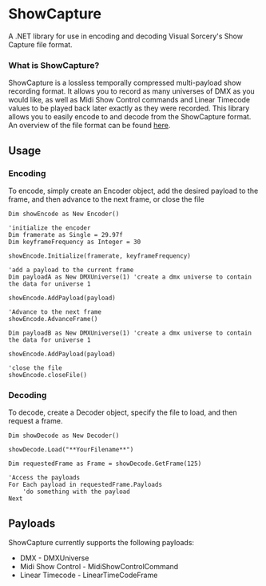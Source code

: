 # ShowCapture
A .NET library for use in encoding and decoding Visual Sorcery's Show Capture file format.

### What is ShowCapture?
ShowCapture is a lossless temporally compressed multi-payload show recording format. It allows you to record as many universes of DMX as you would like, as well as Midi Show Control commands and Linear Timecode values to be played back later exactly as they were recorded. This library allows you to easily encode to and decode from the ShowCapture format. An overview of the file format can be found [here](https://docs.google.com/drawings/d/1ZFihuPPBTzsGAcpb7UglUr6_0VAqNu2fDR1VL0ZtNjw/edit?usp=sharing).

## Usage

### Encoding

To encode, simply create an Encoder object, add the desired payload to the frame, and then advance to the next frame, or close the file

```vb.net
Dim showEncode as New Encoder()

'initialize the encoder
Dim framerate as Single = 29.97f
Dim keyframeFrequency as Integer = 30

showEncode.Initialize(framerate, keyframeFrequency)

'add a payload to the current frame
Dim payloadA as New DMXUniverse(1) 'create a dmx universe to contain the data for universe 1

showEncode.AddPayload(payload)

'Advance to the next frame
showEncode.AdvanceFrame()

Dim payloadB as New DMXUniverse(1) 'create a dmx universe to contain the data for universe 1

showEncode.AddPayload(payload)

'close the file
showEncode.closeFile()
```

### Decoding

To decode, create a Decoder object, specify the file to load, and then request a frame.

```vb.net
Dim showDecode as New Decoder()

showDecode.Load("**YourFilename**")

Dim requestedFrame as Frame = showDecode.GetFrame(125)

'Access the payloads
For Each payload in requestedFrame.Payloads
	'do something with the payload
Next

```

## Payloads
ShowCapture currently supports the following payloads:

- DMX - DMXUniverse
- Midi Show Control - MidiShowControlCommand
- Linear Timecode - LinearTimeCodeFrame